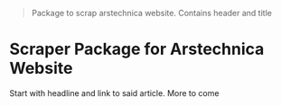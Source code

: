 > Package to scrap arstechnica website. Contains header and title

# Scraper Package for Arstechnica Website

Start with headline and link to said article. More to come
